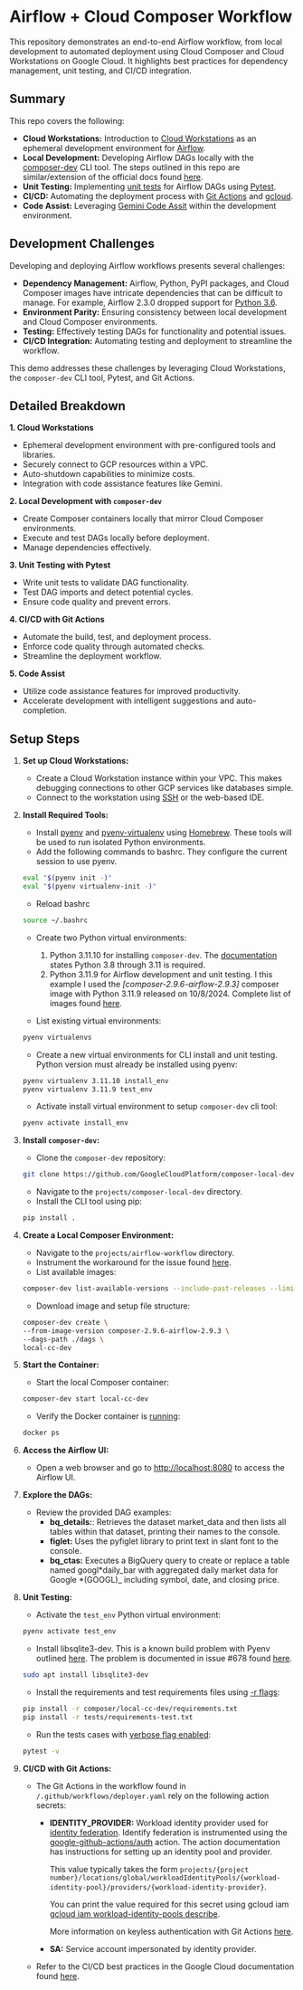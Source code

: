 # Airflow + Cloud Composer Workflow

This repository demonstrates an end-to-end Airflow workflow, from local development to automated deployment using Cloud Composer and Cloud Workstations on Google Cloud. It highlights best practices for dependency management, unit testing, and CI/CD integration.

## Summary

This repo covers the following:

- **Cloud Workstations:** Introduction to [Cloud Workstations](https://cloud.google.com/workstations/?e=48754805&hl=en) as an ephemeral development environment for [Airflow](https://airflow.apache.org/).
- **Local Development:** Developing Airflow DAGs locally with the [composer-dev](https://github.com/GoogleCloudPlatform/composer-local-dev) CLI tool. The steps outlined in this repo are similar/extension of the official docs found [here](https://cloud.google.com/composer/docs/composer-2/run-local-airflow-environments).
- **Unit Testing:** Implementing [unit tests](https://airflow.apache.org/docs/apache-airflow/stable/best-practices.html#unit-tests) for Airflow DAGs using [Pytest](https://docs.pytest.org/en/stable/).
- **CI/CD:** Automating the deployment process with [Git Actions](https://docs.github.com/en/actions/about-github-actions/understanding-github-actions) and [gcloud](https://cloud.google.com/sdk/gcloud).
- **Code Assist:** Leveraging [Gemini Code Assit](https://cloud.google.com/products/gemini/code-assist?e=48754805&hl=en) within the development environment.

## Development Challenges

Developing and deploying Airflow workflows presents several challenges:

- **Dependency Management:** Airflow, Python, PyPI packages, and Cloud Composer images have intricate dependencies that can be difficult to manage. For example, Airflow 2.3.0 dropped support for [Python 3.6](https://github.com/apache/airflow/pull/20467).
- **Environment Parity:** Ensuring consistency between local development and Cloud Composer environments.
- **Testing:** Effectively testing DAGs for functionality and potential issues.
- **CI/CD Integration:** Automating testing and deployment to streamline the workflow.

This demo addresses these challenges by leveraging Cloud Workstations, the `composer-dev` CLI tool, Pytest, and Git Actions.

## Detailed Breakdown

**1. Cloud Workstations**

- Ephemeral development environment with pre-configured tools and libraries.
- Securely connect to GCP resources within a VPC.
- Auto-shutdown capabilities to minimize costs.
- Integration with code assistance features like Gemini.

**2. Local Development with `composer-dev`**

- Create Composer containers locally that mirror Cloud Composer environments.
- Execute and test DAGs locally before deployment.
- Manage dependencies effectively.

**3. Unit Testing with Pytest**

- Write unit tests to validate DAG functionality.
- Test DAG imports and detect potential cycles.
- Ensure code quality and prevent errors.

**4. CI/CD with Git Actions**

- Automate the build, test, and deployment process.
- Enforce code quality through automated checks.
- Streamline the deployment workflow.

**5. Code Assist**

- Utilize code assistance features for improved productivity.
- Accelerate development with intelligent suggestions and auto-completion.

## Setup Steps

1.  **Set up Cloud Workstations:**

    - Create a Cloud Workstation instance within your VPC. This makes debugging connections to other GCP services like databases simple.
    - Connect to the workstation using [SSH](https://cloud.google.com/workstations/docs/develop-code-using-local-vscode-editor) or the web-based IDE.

2.  **Install Required Tools:**

    - Install [pyenv](https://github.com/pyenv/pyenv-virtualenv) and [pyenv-virtualenv](https://github.com/pyenv/pyenv-virtualenv) using [Homebrew](https://docs.brew.sh/Homebrew-on-Linux). These tools will be used to run isolated Python environments.
    - Add the following commands to bashrc. They configure the current session to use pyenv.

    ```bash
    eval "$(pyenv init -)"
    eval "$(pyenv virtualenv-init -)"
    ```

    - Reload bashrc

    ```bash
    source ~/.bashrc
    ```

    - Create two Python virtual environments:

      1. Python 3.11.10 for installing `composer-dev`. The [documentation](https://cloud.google.com/composer/docs/concepts/versioning/composer-versions#images-composer-2) states Python 3.8 through 3.11 is required.
      2. Python 3.11.9 for Airflow development and unit testing. I this example I used the _[composer-2.9.6-airflow-2.9.3]_ composer image with Python 3.11.9 released on 10/8/2024. Complete list of images found [here](https://cloud.google.com/composer/docs/concepts/versioning/composer-versions#images-composer-2).

    - List existing virtual environments:

    ```bash
    pyenv virtualenvs
    ```

    - Create a new virtual environments for CLI install and unit testing. Python version must already be installed using pyenv:

    ```bash
    pyenv virtualenv 3.11.10 install_env
    pyenv virtualenv 3.11.9 test_env
    ```

    - Activate install virtual environment to setup `composer-dev` cli tool:

    ```bash
    pyenv activate install_env
    ```

3.  **Install `composer-dev`:**

    - Clone the `composer-dev` repository:

    ```bash
    git clone https://github.com/GoogleCloudPlatform/composer-local-dev.git`
    ```

    - Navigate to the `projects/composer-local-dev` directory.
    - Install the CLI tool using pip:

    ```bash
    pip install .
    ```

4.  **Create a Local Composer Environment:**

    - Navigate to the `projects/airflow-workflow` directory.
    - Instrument the workaround for the issue found [here](https://github.com/GoogleCloudPlatform/composer-local-dev/issues/61).
    - List available images:

    ```bash
    composer-dev list-available-versions --include-past-releases --limit 10

    ```

    - Download image and setup file structure:

    ```bash
    composer-dev create \
    --from-image-version composer-2.9.6-airflow-2.9.3 \
    --dags-path ./dags \
    local-cc-dev
    ```

5.  **Start the Container:**

    - Start the local Composer container:

    ```bash
    composer-dev start local-cc-dev
    ```

    - Verify the Docker container is [running](https://docs.docker.com/reference/cli/docker/container/ls/):

    ```bash
    docker ps
    ```

6.  **Access the Airflow UI:**

    - Open a web browser and go to [http://localhost:8080](http://localhost:8080) to access the Airflow UI.

7.  **Explore the DAGs:**

    - Review the provided DAG examples:
      - **bq_details:**: Retrieves the dataset market_data and then lists all tables within that dataset, printing their names to the console.
      - **figlet:** Uses the pyfiglet library to print text in slant font to the console.
      - **bq_ctas:** Executes a BigQuery query to create or replace a table named googl*daily_bar with aggregated daily market data for Google *(GOOGL)\_ including symbol, date, and closing price.

8.  **Unit Testing:**

    - Activate the `test_env` Python virtual environment:

    ```bash
    pyenv activate test_env
    ```

    - Install libsqlite3-dev. This is a known build problem with Pyenv outlined [here](https://github.com/pyenv/pyenv/wiki/Common-build-problems). The problem is documented in issue #678 found [here](https://github.com/pyenv/pyenv/issues/678).

    ```bash
    sudo apt install libsqlite3-dev
    ```

    - Install the requirements and test requirements files using [-r flags](https://pip.pypa.io/en/stable/user_guide/#requirements-files):

    ```bash
    pip install -r composer/local-cc-dev/requirements.txt
    pip install -r tests/requirements-test.txt
    ```

    - Run the tests cases with [verbose flag enabled](https://docs.pytest.org/en/stable/reference/reference.html#command-line-flags):

    ```bash
    pytest -v
    ```

9.  **CI/CD with Git Actions:**

    - The Git Actions in the workflow found in `/.github/workflows/deployer.yaml` rely on the following action secrets:

      - **IDENTITY_PROVIDER:** Workload identity provider used for [identity federation](https://cloud.google.com/iam/docs/workload-identity-federation). Identify federation is instrumented using the [google-github-actions/auth](https://github.com/google-github-actions/auth) action. The action documentation has instructions for setting up an identity pool and provider.

        This value typically takes the form `projects/{project number}/locations/global/workloadIdentityPools/{workload-identity-pool}/providers/{workload-identity-provider}`.

        You can print the value required for this secret using gcloud iam [gcloud iam workload-identity-pools describe](https://cloud.google.com/sdk/gcloud/reference/iam/workload-identity-pools/describe).

        More information on keyless authentication with Git Actions [here](https://cloud.google.com/blog/products/identity-security/enabling-keyless-authentication-from-github-actions?e=48754805).

      - **SA:** Service account impersonated by identity provider.

    - Refer to the CI/CD best practices in the Google Cloud documentation found [here](https://cloud.google.com/composer/docs/dag-cicd-integration-guide).

